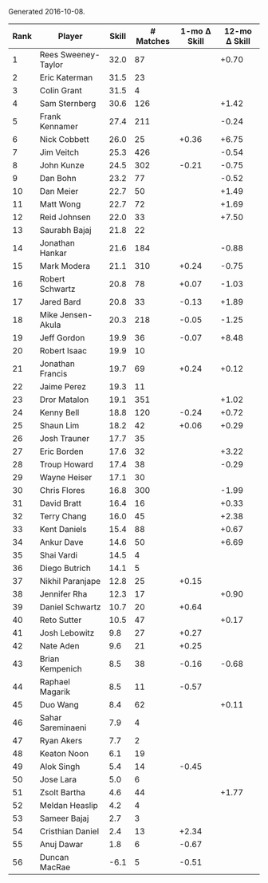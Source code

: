 Generated 2016-10-08.

| Rank | Player              | Skill | # Matches | 1-mo Δ Skill | 12-mo Δ Skill |
|------|---------------------|-------|-----------|--------------|---------------|
|    1 | Rees Sweeney-Taylor |  32.0 |        87 |              |         +0.70 |
|    2 | Eric Katerman       |  31.5 |        23 |              |               |
|    3 | Colin Grant         |  31.5 |         4 |              |               |
|    4 | Sam Sternberg       |  30.6 |       126 |              |         +1.42 |
|    5 | Frank Kennamer      |  27.4 |       211 |              |         -0.24 |
|    6 | Nick Cobbett        |  26.0 |        25 |        +0.36 |         +6.75 |
|    7 | Jim Veitch          |  25.3 |       426 |              |         -0.54 |
|    8 | John Kunze          |  24.5 |       302 |        -0.21 |         -0.75 |
|    9 | Dan Bohn            |  23.2 |        77 |              |         -0.52 |
|   10 | Dan Meier           |  22.7 |        50 |              |         +1.49 |
|   11 | Matt Wong           |  22.7 |        72 |              |         +1.69 |
|   12 | Reid Johnsen        |  22.0 |        33 |              |         +7.50 |
|   13 | Saurabh Bajaj       |  21.8 |        22 |              |               |
|   14 | Jonathan Hankar     |  21.6 |       184 |              |         -0.88 |
|   15 | Mark Modera         |  21.1 |       310 |        +0.24 |         -0.75 |
|   16 | Robert Schwartz     |  20.8 |        78 |        +0.07 |         -1.03 |
|   17 | Jared Bard          |  20.8 |        33 |        -0.13 |         +1.89 |
|   18 | Mike Jensen-Akula   |  20.3 |       218 |        -0.05 |         -1.25 |
|   19 | Jeff Gordon         |  19.9 |        36 |        -0.07 |         +8.48 |
|   20 | Robert Isaac        |  19.9 |        10 |              |               |
|   21 | Jonathan Francis    |  19.7 |        69 |        +0.24 |         +0.12 |
|   22 | Jaime Perez         |  19.3 |        11 |              |               |
|   23 | Dror Matalon        |  19.1 |       351 |              |         +1.02 |
|   24 | Kenny Bell          |  18.8 |       120 |        -0.24 |         +0.72 |
|   25 | Shaun Lim           |  18.2 |        42 |        +0.06 |         +0.29 |
|   26 | Josh Trauner        |  17.7 |        35 |              |               |
|   27 | Eric Borden         |  17.6 |        32 |              |         +3.22 |
|   28 | Troup Howard        |  17.4 |        38 |              |         -0.29 |
|   29 | Wayne Heiser        |  17.1 |        30 |              |               |
|   30 | Chris Flores        |  16.8 |       300 |              |         -1.99 |
|   31 | David Bratt         |  16.4 |        16 |              |         +0.33 |
|   32 | Terry Chang         |  16.0 |        45 |              |         +2.38 |
|   33 | Kent Daniels        |  15.4 |        88 |              |         +0.67 |
|   34 | Ankur Dave          |  14.6 |        50 |              |         +6.69 |
|   35 | Shai Vardi          |  14.5 |         4 |              |               |
|   36 | Diego Butrich       |  14.1 |         5 |              |               |
|   37 | Nikhil Paranjape    |  12.8 |        25 |        +0.15 |               |
|   38 | Jennifer Rha        |  12.3 |        17 |              |         +0.90 |
|   39 | Daniel Schwartz     |  10.7 |        20 |        +0.64 |               |
|   40 | Reto Sutter         |  10.5 |        47 |              |         +0.17 |
|   41 | Josh Lebowitz       |   9.8 |        27 |        +0.27 |               |
|   42 | Nate Aden           |   9.6 |        21 |        +0.25 |               |
|   43 | Brian Kempenich     |   8.5 |        38 |        -0.16 |         -0.68 |
|   44 | Raphael Magarik     |   8.5 |        11 |        -0.57 |               |
|   45 | Duo Wang            |   8.4 |        62 |              |         +0.11 |
|   46 | Sahar Sareminaeni   |   7.9 |         4 |              |               |
|   47 | Ryan Akers          |   7.7 |         2 |              |               |
|   48 | Keaton Noon         |   6.1 |        19 |              |               |
|   49 | Alok Singh          |   5.4 |        14 |        -0.45 |               |
|   50 | Jose Lara           |   5.0 |         6 |              |               |
|   51 | Zsolt Bartha        |   4.6 |        44 |              |         +1.77 |
|   52 | Meldan Heaslip      |   4.2 |         4 |              |               |
|   53 | Sameer Bajaj        |   2.7 |         3 |              |               |
|   54 | Cristhian Daniel    |   2.4 |        13 |        +2.34 |               |
|   55 | Anuj Dawar          |   1.8 |         6 |        -0.67 |               |
|   56 | Duncan MacRae       |  -6.1 |         5 |        -0.51 |               |